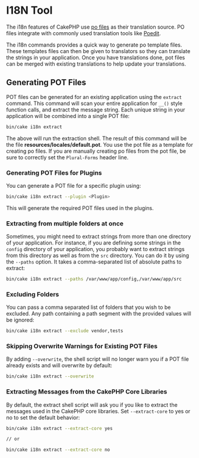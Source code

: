 # I18N Tool

The i18n features of CakePHP use [po files](https://en.wikipedia.org/wiki/GNU_gettext)
as their translation source. PO files integrate with commonly used translation tools
like [Poedit](https://www.poedit.net/).

The i18n commands provides a quick way to generate po template files.
These templates files can then be given to translators so they can translate the
strings in your application. Once you have translations done, pot files can be
merged with existing translations to help update your translations.

## Generating POT Files

POT files can be generated for an existing application using the `extract`
command. This command will scan your entire application for `__()` style
function calls, and extract the message string. Each unique string in your
application will be combined into a single POT file:

``` bash
bin/cake i18n extract
```

The above will run the extraction shell. The result of this command will be the
file **resources/locales/default.pot**. You use the pot file as a template for creating
po files. If you are manually creating po files from the pot file, be sure to
correctly set the `Plural-Forms` header line.

### Generating POT Files for Plugins

You can generate a POT file for a specific plugin using:

``` bash
bin/cake i18n extract --plugin <Plugin>
```

This will generate the required POT files used in the plugins.

### Extracting from multiple folders at once

Sometimes, you might need to extract strings from more than one directory of
your application. For instance, if you are defining some strings in the
`config` directory of your application, you probably want to extract strings
from this directory as well as from the `src` directory. You can do it by
using the `--paths` option. It takes a comma-separated list of absolute paths
to extract:

``` bash
bin/cake i18n extract --paths /var/www/app/config,/var/www/app/src
```

### Excluding Folders

You can pass a comma separated list of folders that you wish to be excluded.
Any path containing a path segment with the provided values will be ignored:

``` bash
bin/cake i18n extract --exclude vendor,tests
```

### Skipping Overwrite Warnings for Existing POT Files

By adding `--overwrite`, the shell script will no longer warn you if a POT
file already exists and will overwrite by default:

``` bash
bin/cake i18n extract --overwrite
```

### Extracting Messages from the CakePHP Core Libraries

By default, the extract shell script will ask you if you like to extract
the messages used in the CakePHP core libraries. Set `--extract-core` to yes
or no to set the default behavior:

``` bash
bin/cake i18n extract --extract-core yes

// or

bin/cake i18n extract --extract-core no
```
